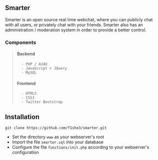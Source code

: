 ## Smarter ##
Smarter is an open source real time webchat, where you can publicly chat with
all users, or privately chat with your friends. Smarter also has an
administration / moderation system in order to provide a better control.
### Components ###
>	#### Backend ####
>		- PHP / AJAX
>		- JavaScript + JQuery
> 		- MySQL
>	#### Frontend ####
>		- HTML5
>		- CSS3
>		- Twitter Bootstrap
## Installation ##
```
git clone https://github.com/f1she3/smarter.git
```
- Set the directory `www` as your webserver's root
- Import the file `smarter.sql` into your database
- Configure the file `functions/init.php` according to your webserver's configuration

